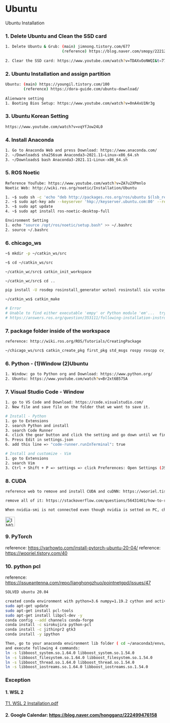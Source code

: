 # Ubuntu
Ubuntu Installation

### 1. Delete Ubuntu and Clean the SSD card

```bash
1. Delete Ubuntu & Grub: (main) jimnong.tistory.com/677
                         (reference) https://blog.naver.com/smopy/222128374955
                         
2. Clear the SSD card: https://www.youtube.com/watch?v=TDAXvOoNWQI&t=77s     
```

### 2. Ubuntu Installation and assign partition
```bash
Ubuntu: (main) https://youngil.tistory.com/100
        (reference) https://dora-guide.com/ubuntu-download/
        
Alienware setting
1. Booting Bios Setup: https://www.youtube.com/watch?v=0nA4xU1Nr3g
```        

### 3. Ubuntu Korean Setting
```bash
https://www.youtube.com/watch?v=vqYfJow24L0
```

### 4. Install Anaconda
```bash
1. Go to Anaconda Web and press Download: https://www.anaconda.com/
2. ~/Downloads$ sha256sum Anaconda3–2021.11–Linux–x86_64.sh
3. ~/Downloads$ bash Anaconda3-2021.11-Linux-x86_64.sh

```

### 5. ROS Noetic
```bash
Reference YouTube: https://www.youtube.com/watch?v=ZA7u2XPmnlo
Noetic Web: http://wiki.ros.org/noetic/Installation/Ubuntu

1. ~$ sudo sh -c 'echo "deb http://packages.ros.org/ros/ubuntu $(lsb_release -sc) main" > /etc/apt/sources.list.d/ros-latest.list'
2. ~$ sudo apt-key adv --keyserver 'hkp://keyserver.ubuntu.com:80' --recv-key C1CF6E31E6BADE8868B172B4F42ED6FBAB17C654
3. ~$ sudo apt update
4. ~$ sudo apt install ros-noetic-desktop-full

Environment Setting
1. echo "source /opt/ros/noetic/setup.bash" >> ~/.bashrc
2. source ~/.bashrc
```

### 6. chicago_ws
```bash
~$ mkdir -p ~/catkin_ws/src

~$ cd ~/catkin_ws/src

~/catkin_wc/src$ catkin_init_workspace

~/catkin_wc/src$ cd ..

pip install -U rosdep rosinstall_generator wstool rosinstall six vcstools

~/catkin_ws$ catkin_make

# Error
# Unable to find either executable 'empy' or Python module 'em'...  try
# https://answers.ros.org/question/353111/following-installation-instructions-catkin_make-generates-a-cmake-error/
```

### 7. package folder inside of the workspace
```bash
reference: http://wiki.ros.org/ROS/Tutorials/CreatingPackage

~/chicago_ws/src$ catkin_create_pkg first_pkg std_msgs rospy roscpp cv_bridge pcl_conversions pcl_ros sensor_msgs visualization_msgs image_transport
```


### 6. Python - (1)Window (2)Ubuntu
```bash
1. Window: go to Python org and Download: https://www.python.org/
2. Ubuntu: https://www.youtube.com/watch?v=Br2xt6B57SA
```

### 7. Visual Studio Code - Window
```bash
1. go to VS Code and Download: https://code.visualstudio.com/
2. New file and save file on the folder that we want to save it.

# Install - Python
1. go to Extensions
2. search Python and install
3. search Code Runner
4. click the gear button and click the setting and go down until we find Code Actions On Save.
5. Press Edit in settings.json
6. add this line => "code-runner.runInTerminal": true

# Install and customize - Vim
1. go to Extensions
2. search Vim
3. Ctrl + Shift + P => settings => click Preferences: Open Settings (JSON)
```
### 8. CUDA
```bash
reference web to remove and install CUDA and cuDNN: https://wooriel.tistory.com/53

remove all of it: https://stackoverflow.com/questions/56431461/how-to-remove-cuda-completely-from-ubuntu

When nvidia-smi is not connected even though nvidia is setted on PC, change the security boot option to disable.
```
<img width="30" alt="IMG" src="https://user-images.githubusercontent.com/73331241/158287222-1899b183-d0d5-4abd-8f5c-fab63c9df186.png">

### 9. PyTorch
reference: https://varhowto.com/install-pytorch-ubuntu-20-04/
reference: https://wooriel.tistory.com/40

### 10. python pcl
reference: https://issueantenna.com/repo/lianghongzhuo/pointnetgpd/issues/47
```bash
SOLVED ubuntu 20.04

created conda environment with python=3.6 numpy=1.19.2 cython and activate the environment
sudo apt-get update
sudo apt-get install pcl-tools
sudo apt-get install libpcl-dev -y
conda config --add channels conda-forge
conda install -c sirokujira python-pcl
conda install -c jithinpr2 gtk3
conda install -y ipython

Then, go to your anaconda environment lib folder ( cd ~/anaconda3/envs/YOUR_ENV_NAME/lib)
and execute following 4 commands:
ln -s libboost_system.so.1.64.0 libboost_system.so.1.54.0
ln -s libboost_filesystem.so.1.64.0 libboost_filesystem.so.1.54.0
ln -s libboost_thread.so.1.64.0 libboost_thread.so.1.54.0
ln -s libboost_iostreams.so.1.64.0 libboost_iostreams.so.1.54.0
```

### Exception
#### 1. WSL 2
[T1. WSL 2 Installation.pdf](https://github.com/ChicagoPark/Ubuntu/files/8239224/T1.WSL.2.Installation.pdf)

#### 2. Google Calendar: https://blog.naver.com/hongganz/222499476158
